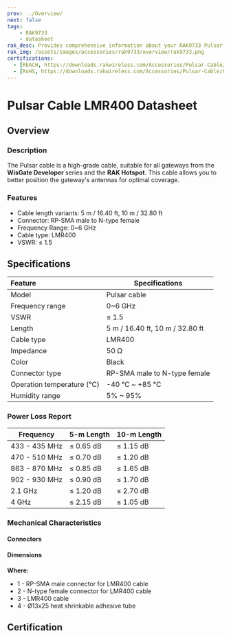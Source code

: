 ```yaml
---
prev: ../Overview/
next: false
tags: 
    - RAK9733
    - datasheet
rak_desc: Provides comprehensive information about your RAK9733 Pulsar Cable LMR400 to help you use it. This information includes technical specifications and characteristics.
rak_img: /assets/images/accessories/rak9733/overview/rak9733.png
certifications:
  - [REACH, https://downloads.rakwireless.com/Accessories/Pulsar-Cable/Certification/Pulsar_Cable_REACH_Report.pdf]
  - [RoHS, https://downloads.rakwireless.com/Accessories/Pulsar-Cable/Certification/Pulsar_Cable_RoHS_Report.pdf]
---
```


# Pulsar Cable LMR400 Datasheet

## Overview

### Description

The Pulsar cable is a high-grade cable, suitable for all gateways from the **WisGate Developer** series and the **RAK Hotspot**. This cable allows you to better position the gateway's antennas for optimal coverage.

###  Features

-   Cable length variants: 5&nbsp;m / 16.40&nbsp;ft, 10&nbsp;m / 32.80&nbsp;ft
-   Connector: RP-SMA male to N-type female
-   Frequency Range: 0~6&nbsp;GHz
-   Cable type: LMR400
-   VSWR: ≤ 1.5


## Specifications 

| Feature                    | Specifications                                      |
| :------------------------- | --------------------------------------------------- |
| Model                      | Pulsar cable                                        |
| Frequency range            | 0~6&nbsp;GHz                                        |
| VSWR                       | ≤ 1.5                                               |
| Length                     | 5&nbsp;m / 16.40&nbsp;ft, 10&nbsp;m / 32.80&nbsp;ft |
| Cable type                 | LMR400                                              |
| Impedance                  | 50&nbsp;Ω                                           |
| Color                      | Black                                               |
| Connector type             | RP-SMA male to N-type female                        |
| Operation temperature (°C) | -40&nbsp;°C ~ +85&nbsp;°C                           |
| Humidity range             | 5% ~ 95%                                            |

### Power Loss Report

| Frequency          | 5-m Length     | 10-m Length    |
| ------------------ | -------------- | -------------- |
| 433 - 435&nbsp;MHz | ≤ 0.65&nbsp;dB | ≤ 1.15&nbsp;dB |
| 470 - 510&nbsp;MHz | ≤ 0.70&nbsp;dB | ≤ 1.20&nbsp;dB |
| 863 - 870&nbsp;MHz | ≤ 0.85&nbsp;dB | ≤ 1.65&nbsp;dB |
| 902 - 930&nbsp;MHz | ≤ 0.90&nbsp;dB | ≤ 1.70&nbsp;dB |
| 2.1&nbsp;GHz       | ≤ 1.20&nbsp;dB | ≤ 2.70&nbsp;dB |
| 4&nbsp;GHz         | ≤ 2.15&nbsp;dB | ≤ 1.05&nbsp;dB |


### Mechanical Characteristics

#### Connectors

<rk-img
  src="/assets/images/accessories/rak9733/datasheet/connectors.png"
  width="45%"
  caption="Connector Types"
/>

#### Dimensions

<rk-img
  src="/assets/images/accessories/rak9733/datasheet/dimension.png"
  width="85%"
  caption="Pulsar Cable Dimensions"
/>

<b>Where:</b>

- 1 - RP-SMA male connector for LMR400 cable
- 2 - N-type female connector for LMR400 cable
- 3 - LMR400 cable
- 4 - Ø13x25 heat shrinkable adhesive tube


## Certification

<rk-certifications :params="$page.frontmatter.certifications" />
